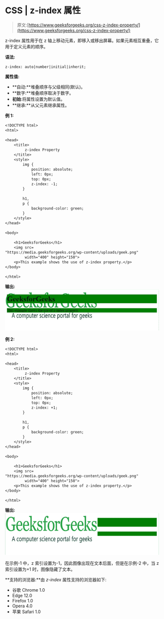 # CSS | z-index 属性

> 原文:[https://www.geeksforgeeks.org/css-z-index-property/](https://www.geeksforgeeks.org/css-z-index-property/)

z-index 属性用于在 z 轴上移动元素，即移入或移出屏幕。如果元素相互重叠，它用于定义元素的顺序。

**语法:**

```
z-index: auto|number|initial|inherit;

```

**属性值:**

*   **自动:**堆叠顺序与父级相同(默认)。
*   **数字:**堆叠顺序取决于数字。
*   **初始**:将属性设置为默认值。
*   **继承:**从父元素继承属性。

**例 1:**

```
<!DOCTYPE html>
<html>

<head>
    <title>
         z-index Property
    </title>
    <style>
        img {
            position: absolute;
            left: 0px;
            top: 0px;
            z-index: -1;
        }

        h1,
        p {
            background-color: green;
        }
    </style>
</head>

<body>

    <h1>GeeksforGeeks</h1>
    <img src=
"https://media.geeksforgeeks.org/wp-content/uploads/geek.png" 
         width="400" height="150">
    <p>This example shows the use of z-index property.</p>
</body>

</html>
```

**输出:**
![](img/34418939c99a30a190fffb41fa27ffe7.png)

**例 2:**

```
<!DOCTYPE html>
<html>

<head>
    <title>
         z-index Property
    </title>
    <style>
        img {
            position: absolute;
            left: 0px;
            top: 0px;
            z-index: +1;
        }

        h1,
        p {
            background-color: green;
        }
    </style>
</head>

<body>

    <h1>GeeksforGeeks</h1>
    <img src=
"https://media.geeksforgeeks.org/wp-content/uploads/geek.png" 
         width="400" height="150">
    <p>This example shows the use of z-index property.</p>
</body>

</html>
```

**输出:**
![](img/857d2410447a680ca7a1455458786d14.png)

在示例-1 中，z 索引设置为-1，因此图像出现在文本后面，但是在示例-2 中，当 z 索引设置为+1 时，图像隐藏了文本。

**支持的浏览器:**由 *z-index* 属性支持的浏览器如下:

*   谷歌 Chrome 1.0
*   Edge 12.0
*   Firefox 1.0
*   Opera 4.0
*   苹果 Safari 1.0